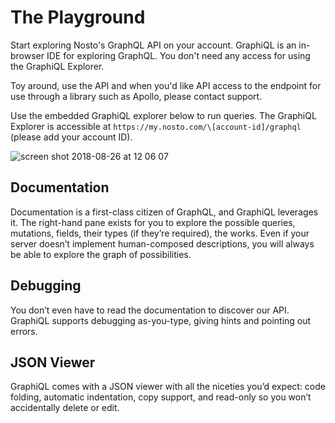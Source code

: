 # The Playground

Start exploring Nosto's GraphQL API on your account. GraphiQL is an in-browser IDE for exploring GraphQL. You don't need any access for using the GraphiQL Explorer.

Toy around, use the API and when you'd like API access to the endpoint for use through a library such as Apollo, please contact support.

Use the embedded GraphiQL explorer below to run queries. The GraphiQL Explorer is accessible at ```https://my.nosto.com/\[account-id]/graphql``` (please add your account ID).

![screen shot 2018-08-26 at 12 06 07](https://user-images.githubusercontent.com/327432/44626637-75816380-a928-11e8-8367-8905a5d8fb32.png)

## Documentation

Documentation is a first-class citizen of GraphQL, and GraphiQL leverages it. The right-hand pane exists for you to explore the possible queries, mutations, fields, their types (if they’re required), the works. Even if your server doesn’t implement human-composed descriptions, you will always be able to explore the graph of possibilities.

## Debugging

You don’t even have to read the documentation to discover our API. GraphiQL supports debugging as-you-type, giving hints and pointing out errors.

## JSON Viewer

GraphiQL comes with a JSON viewer with all the niceties you’d expect: code folding, automatic indentation, copy support, and read-only so you won’t accidentally delete or edit.
